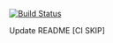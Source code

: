 [![Build Status](https://urbanswelt.webrelay.io/api/badges/urbanswelt/test_droneci/status.svg)](https://urbanswelt.webrelay.io/urbanswelt/test_droneci)

Update README [CI SKIP]
